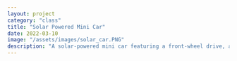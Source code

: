 ```yaml
---
layout: project
category: "class"
title: "Solar Powered Mini Car"
date: 2022-03-10
image: "/assets/images/solar_car.PNG"
description: "A solar-powered mini car featuring a front-wheel drive, a bevel gear drivetrain, and topology optimizations."
---
```

